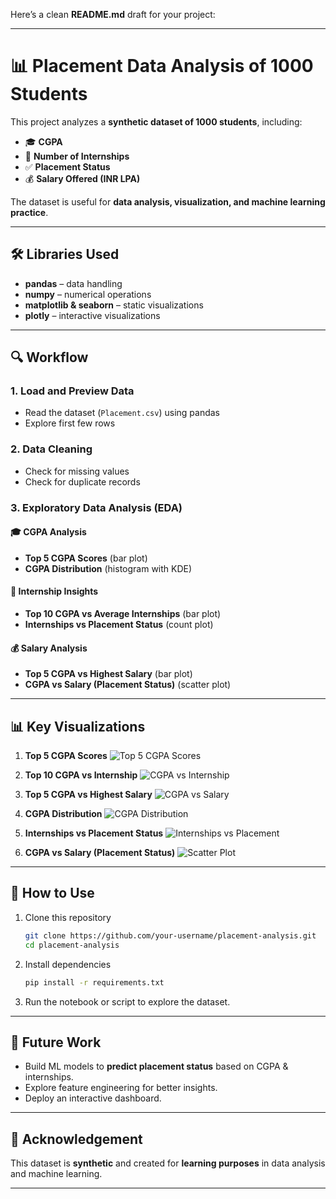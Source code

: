 Here’s a clean **README.md** draft for your project:

---

# 📊 Placement Data Analysis of 1000 Students

This project analyzes a **synthetic dataset of 1000 students**, including:

* 🎓 **CGPA**
* 💼 **Number of Internships**
* ✅ **Placement Status**
* 💰 **Salary Offered (INR LPA)**

The dataset is useful for **data analysis, visualization, and machine learning practice**.

---

## 🛠️ Libraries Used

* **pandas** – data handling
* **numpy** – numerical operations
* **matplotlib & seaborn** – static visualizations
* **plotly** – interactive visualizations

---

## 🔍 Workflow

### 1. Load and Preview Data

* Read the dataset (`Placement.csv`) using pandas
* Explore first few rows

### 2. Data Cleaning

* Check for missing values
* Check for duplicate records

### 3. Exploratory Data Analysis (EDA)

#### 🎓 CGPA Analysis

* **Top 5 CGPA Scores** (bar plot)
* **CGPA Distribution** (histogram with KDE)

#### 💼 Internship Insights

* **Top 10 CGPA vs Average Internships** (bar plot)
* **Internships vs Placement Status** (count plot)

#### 💰 Salary Analysis

* **Top 5 CGPA vs Highest Salary** (bar plot)
* **CGPA vs Salary (Placement Status)** (scatter plot)

---

## 📊 Key Visualizations

1. **Top 5 CGPA Scores**
   ![Top 5 CGPA Scores](#)

2. **Top 10 CGPA vs Internship**
   ![CGPA vs Internship](#)

3. **Top 5 CGPA vs Highest Salary**
   ![CGPA vs Salary](#)

4. **CGPA Distribution**
   ![CGPA Distribution](#)

5. **Internships vs Placement Status**
   ![Internships vs Placement](#)

6. **CGPA vs Salary (Placement Status)**
   ![Scatter Plot](#)

---

## 🚀 How to Use

1. Clone this repository

   ```bash
   git clone https://github.com/your-username/placement-analysis.git
   cd placement-analysis
   ```

2. Install dependencies

   ```bash
   pip install -r requirements.txt
   ```

3. Run the notebook or script to explore the dataset.

---

## 📌 Future Work

* Build ML models to **predict placement status** based on CGPA & internships.
* Explore feature engineering for better insights.
* Deploy an interactive dashboard.

---

## 🙌 Acknowledgement

This dataset is **synthetic** and created for **learning purposes** in data analysis and machine learning.

---

